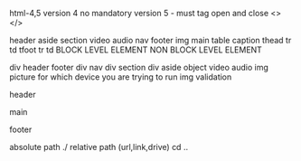 html-4,5
version 4 no mandatory
version 5 - must tag open and close <></>

header
aside
section
video
audio
nav
footer
img
main
table
caption
thead
tr
td
tfoot
tr
td
BLOCK LEVEL ELEMENT
NON BLOCK LEVEL ELEMENT

div
header
footer
div
nav
div
section
div
aside
object
video
audio
img
picture for which device you are trying to run
img
validation

header

main

footer

absolute path ./
relative path (url,link,drive)
cd ..
